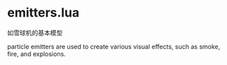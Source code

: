 # emitters.lua

如雪球机的基本模型

particle emitters are used to create various visual effects, such as smoke, fire, and explosions.
